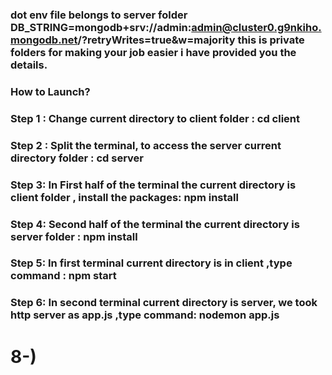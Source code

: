 ### dot env file belongs to server folder DB_STRING=mongodb+srv://admin:admin@cluster0.g9nkiho.mongodb.net/?retryWrites=true&w=majority  this is private folders for making your job easier i have provided you the details. 
### How to Launch? 
### **Step 1** : Change current directory to client folder : cd client 
### **Step 2** : Split the terminal, to access the server current directory folder : cd server 
### **Step 3**: In First half of the terminal the current directory is client folder , install the packages: npm install 
### **Step 4**: Second half of the terminal the current directory is server folder : npm install 
### **Step 5**: In first terminal current directory is in client ,type command : npm start 
### **Step 6**: In second terminal current directory is server, we took http server as app.js ,type command: nodemon app.js 
# 8-)
